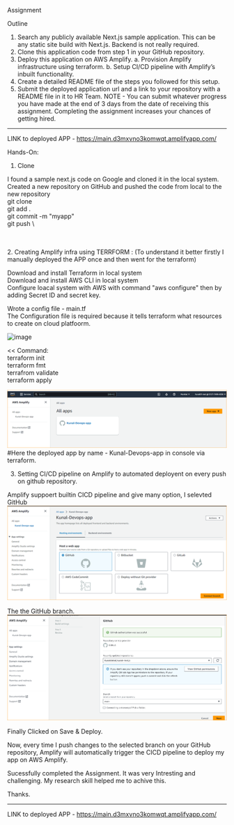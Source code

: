 Assignment 

Outline
1. Search any publicly available Next.js sample application. This can be any static site build
with Next.js. Backend is not really required.
2. Clone this application code from step 1 in your GitHub repository.
3. Deploy this application on AWS Amplify.
a. Provision Amplify infrastructure using terraform.
b. Setup CI/CD pipeline with Amplify’s inbuilt functionality.
4. Create a detailed README file of the steps you followed for this setup.
5. Submit the deployed application url and a link to your repository with a README file in it
to HR Team.
NOTE - You can submit whatever progress you have made at the end of 3 days from the date of
receiving this assignment. Completing the assignment increases your chances of getting hired.
*****************************************************************************************************


LINK to deployed APP - https://main.d3mxvno3komwqt.amplifyapp.com/

Hands-On:
1. Clone
   
I found a sample next.js code on Google and cloned it in the local system. Created a new repository on GitHub and pushed the code from local to the new repository \
git clone <repo> \
git add . \
git commit -m "myapp" \
git push \

\
\
2. Creating Amplify infra using TERRFORM :
(To understand it better firstly I manually deployed the APP once and then went for the terraform)

Download and install Terraform in local system \
Download and install AWS CLI in local system \
Configure loacal system with AWS with command "aws configure" then by adding Secret ID and secret key. 


Wrote a config file - main.tf  \
The Configuration file is required because it tells terraform what resources to create on cloud platfoorm.
>>
![image](https://github.com/Kunaldahat/kunal-next.js/assets/96560952/3cd8b07e-4d92-46df-91dd-ff05fe9f7f11)


<<
Command: \
terraform init \
terraform fmt \
terrafrom validate \
terraform apply 

![Alt text](image.png)  
#Here the deployed app by name - Kunal-Devops-app in console via terraform.



3. Setting CI/CD pipeline on Amplify to automated deployent on every push on github repository.

Amplify suppoert builtin CICD pipeline and give many option, I selevted GitHub
![Alt text](image-1.png)

The the GitHub branch.
![Alt text](image-2.png)

Finally Clicked on Save & Deploy.

Now, every time I push changes to the selected branch on your GitHub repository, Amplify will automatically trigger the CICD pipeline to deploy my app on AWS Amplify.

Sucessfully completed the Assignment. It was very Intresting and challenging.
My research skill helped me to achive this.

Thanks.
*************************************************************************************************
LINK to deployed APP - https://main.d3mxvno3komwqt.amplifyapp.com/
